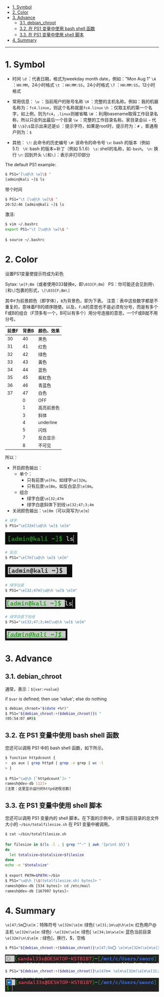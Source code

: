 - [1. Symbol](#1-symbol)
- [2. Color](#2-color)
- [3. Advance](#3-advance)
  - [3.1. debian_chroot](#31-debian_chroot)
  - [3.2. 在 PS1 变量中使用 bash shell 函数](#32-在-ps1-变量中使用-bash-shell-函数)
  - [3.3. 在 PS1 变量中使用 shell 脚本](#33-在-ps1-变量中使用-shell-脚本)
- [4. Summary](#4-summary)
---

# 1. Symbol

- 时间
`\d` ：代表日期，格式为weekday month date，例如："Mon Aug 1" 
`\A` ：`HH:MM`，24小时格式
`\t` ：`HH:MM:SS`，24小时格式
`\T` ：`HH:MM:SS`，12小时格式

- 常用信息：
`\u` ：当前用户的账号名称
`\H` ：完整的主机名称。例如：我的机器名称为：`fc4.linux`，则这个名称就是`fc4.linux` 
`\h` ：仅取主机的第一个名字，如上例，则为`fc4`，`.linux`则被省略
`\W` ：利用basename取得工作目录名称，所以只会列出最后一个目录 
`\w` ：完整的工作目录名称。家目录会以 `~` 代替 
`\\$`(`\$`显示出来还是`$`) ：提示字符，如果是root时，提示符为：`#` ，普通用户则为：`$`

- 其他：
`\!`: 此命令的历史编号
`\#`: 该命令的命令号
`\v`: bash 的版本（例如 5.1）
`\V`: bash 的版本+补丁（例如 5.1.6）
`\s`: shell的名称，如`-bash`。
`\n`: 换行
`\r`: 回到开头
`\[`和`\]`：表示非打印部分


The default PS1 example:
```bash
$ PS1="[\u@\h \w]\$ "
[admin@kali ~]$ ls
```
带个时间
```bash
$ PS1="\t [\u@\h \w]\$ "
20:52:46 [admin@kali ~]$ ls
```

激活:
```bash
$ vim ~/.bashrc
export PS1="\t [\u@\h \w]\$ "

$ source ~/.bashrc
```

# 2. Color
设置PS1变量使提示符成为彩色

Sytax: `\e[F;Bm`（或者使用033替换e，即`\033[F;Bm`）
PS：你可能还会见到用`\[`和`\]`包裹的形式，`\[\033[F;Bm\]`

其中`F`为前景颜色（即字体），`B`为背景色，即为下表。
注意：表中这些数字都是不重复的，意味着FB的顺序随便。以及，`F;B`的意思也不是必须有分号，而是有多个F或B的组合（F顶多有一个，B可以有多个）用分号连接的意思，一个F或B就不用分号。

|前景F |背景B |颜色、效果|
|-|-|-|
|30 |40 |黑色|
|31 |41 |红色|
|32 |42 |绿色|
|33 |43 |黃色|
|34 |44 |蓝色|
|35 |45 |紫紅色|
|36 |46 |青蓝色|
|37 |47 |白色|
||0 |OFF|
||1 |高亮前景色|
||3 |斜体|
||4 |underline|
||5 |闪烁|
||7 |反白显示|
||8 |不可见|


所以：

- 开启颜色输出：
  - 单个：
    - 只有前景`\e[Fm`，如绿字`\e[32m`。
    - 只有后景`\e[Bm`，如反白显示`\e[8m`。
  - 组合
    - 绿字白底`\e[32;47m`
    - 绿字白底斜体下划线`\e[32;47;3;4m`
- 关闭颜色输出：`\e[0m`（可以简写为`\e[m`）



```bash
# 绿字
$ PS1="\e[32m[\u@\h \w]$ \e[m"
```
![green_foreground](/image/green_foreground.jpg)

```bash
# 反白
$ PS1="\e[7m[\u@\h \w]$ \e[m"
```
![anti-white](/image/anti-white.jpg)

```bash
# 绿字白底
$ PS1="\e[32;47m[\u@\h \w]$ \e[m"
```
![green_foreground_white_background](/image/green_foreground_white_background.jpg)

```bash
# 绿字白底下划线
$ PS1="\e[32;47;3;4m[\u@\h \w]$ \e[m"
```
![green_foreground_white_background_it_underline](/image/green_foreground_white_background_it_underline.jpg)

# 3. Advance
## 3.1. debian_chroot

通常，表示：`${var:+value}`

if `$var` is defined; then use 'value'; else do nothing
```bash
$ debian_chroot="$(date +%r)"  
$ PS1="${debian_chroot:+($debian_chroot)}$ "
(05:54:07 AM)$
```


## 3.2. 在 PS1 变量中使用 bash shell 函数
您还可以调用 PS1 中的 bash shell 函数，如下所示。
```bash
$ function httpdcount {
>  ps aux | grep httpd | grep -v grep | wc -l
> }

$ PS1="\u@\h [`httpdcount`]> "
ramesh@dev-db [12]>
[注意：这里显示运行的httpd进程总数]
```
## 3.3. 在 PS1 变量中使用 shell 脚本
您还可以调用 PS1 变量内的 shell 脚本。在下面的示例中，计算当前目录的总文件大小的 `~/bin/totalfilesize.sh` 在 PS1 变量中被调用。
```bash
$ cat ~/bin/totalfilesize.sh

for filesize in $(ls -l . | grep "^-" | awk '{print $5}')
do
  let totalsize=$totalsize+$filesize
done
echo -n "$totalsize"

$ export PATH=$PATH:~/bin
$ PS1="\u@\h [\$(totalfilesize.sh) bytes]> "
ramesh@dev-db [534 bytes]> cd /etc/mail
ramesh@dev-db [167997 bytes]>
```

# 4. Summary

`\e[47;5m⭕\e[m`：特殊符号
`\e[32m(\e[m`: 绿色(
`\e[31;1m\u@\h\e[m`: 红色用户@主机
`\e[32m)\e[m`: 绿色)
`-\e[32m(\e[m`: 绿色[
`\e[34;1m\w\e[m`: 蓝色当前目录
`\e[32m)\n\$\e[m `: 绿色]，换行，$，空格

```bash
$ PS1="${debian_chroot:+($debian_chroot)}\e[47;5m⭕ \e[m\e[32m(\e[m\e[31;1m\u@\h\e[m\e[32m)\e[m-\e[32m[\e[m\e[34;1m\w\e[m\e[32m]\n\$\e[m "
```
![summary2_blink](/image/summary2_blink.jpg)

```bash
$ PS1="${debian_chroot:+($debian_chroot)}\e[47m⏩ \e[m\e[32m(\e[m\e[31;1m\u@\h\e[m\e[32m)\e[m-\e[32m[\e[m\e[34;1m\w\e[m\e[32m]\n\$\e[m "
```
![summary1](/image/summary1.jpg)
